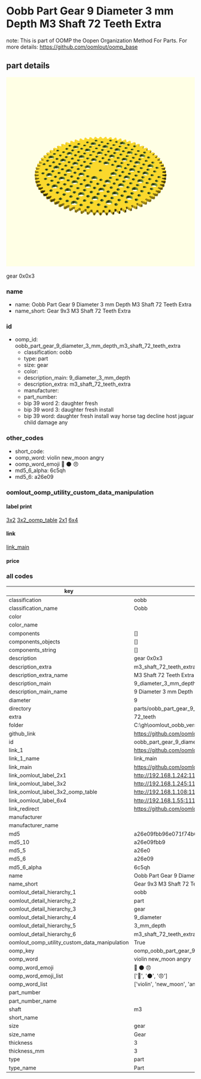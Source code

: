 # Oobb Part Gear 9 Diameter 3 mm Depth M3 Shaft 72 Teeth Extra  

note: This is part of OOMP the Oopen Organization Method For Parts. For more details: https://github.com/oomlout/oomp_base

##  part details
  

[![](3dpr.png)](3dpr.png)

gear 0x0x3



### name
* name: Oobb Part Gear 9 Diameter 3 mm Depth M3 Shaft 72 Teeth Extra
* name_short: Gear 9x3 M3 Shaft 72 Teeth Extra
### id
* oomp_id: oobb_part_gear_9_diameter_3_mm_depth_m3_shaft_72_teeth_extra
  * classification: oobb
  * type: part
  * size: gear
  * color: 
  * description_main: 9_diameter_3_mm_depth
  * description_extra: m3_shaft_72_teeth_extra
  * manufacturer: 
  * part_number: 
  * bip 39 word 2: daughter fresh
  * bip 39 word 3: daughter fresh install
  * bip 39 word: daughter fresh install way horse tag decline host jaguar child damage any

### other_codes
* short_code: 
* oomp_word: violin new_moon angry
* oomp_word_emoji :violin: :new_moon: :angry:
* md5_6_alpha: 6c5qh
* md5_6: a26e09






### oomlout_oomp_utility_custom_data_manipulation
#### label print
[3x2](http://192.168.1.245:1112/?label=oomp%206c5qh)
[3x2_oomp_table](http://192.168.1.108:1112/?label=oomp%206c5qh)
[2x1](http://192.168.1.242:1112/?label=oomp%206c5qh)
[6x4](http://192.168.1.55:1112/?label=oomp%206c5qh)    

#### link

[link_main](https://github.com/oomlout/oomlout_oobb_version_4_generated_parts/tree/main/navigation_oomp/oobb/part/gear/9_diameter_3_mm_depth/m3_shaft_72_teeth_extra/part)                              

#### price







### all codes 
| key | value |  
| --- | --- |  
| classification | oobb |  
| classification_name | Oobb |  
| color |  |  
| color_name |  |  
| components | [] |  
| components_objects | [] |  
| components_string | [] |  
| description | gear 0x0x3 |  
| description_extra | m3_shaft_72_teeth_extra |  
| description_extra_name | M3 Shaft 72 Teeth Extra |  
| description_main | 9_diameter_3_mm_depth |  
| description_main_name | 9 Diameter 3 mm Depth |  
| diameter | 9 |  
| directory | parts/oobb_part_gear_9_diameter_3_mm_depth_m3_shaft_72_teeth_extra |  
| extra | 72_teeth |  
| folder | C:\gh\oomlout_oobb_version_4_generated_parts\parts\oobb_part_gear_9_diameter_3_mm_depth_m3_shaft_72_teeth_extra |  
| github_link | https://github.com/oomlout/oomlout_oomp_part_src/tree/main/parts/oobb_part_gear_9_diameter_3_mm_depth_m3_shaft_72_teeth_extra |  
| id | oobb_part_gear_9_diameter_3_mm_depth_m3_shaft_72_teeth_extra |  
| link_1 | https://github.com/oomlout/oomlout_oobb_version_4_generated_parts/tree/main/navigation_oomp/oobb/part/gear/9_diameter_3_mm_depth/m3_shaft_72_teeth_extra/part |  
| link_1_name | link_main |  
| link_main | https://github.com/oomlout/oomlout_oobb_version_4_generated_parts/tree/main/navigation_oomp/oobb/part/gear/9_diameter_3_mm_depth/m3_shaft_72_teeth_extra/part |  
| link_oomlout_label_2x1 | http://192.168.1.242:1112/?label=oomp%206c5qh |  
| link_oomlout_label_3x2 | http://192.168.1.245:1112/?label=oomp%206c5qh |  
| link_oomlout_label_3x2_oomp_table | http://192.168.1.108:1112/?label=oomp%206c5qh |  
| link_oomlout_label_6x4 | http://192.168.1.55:1112/?label=oomp%206c5qh |  
| link_redirect | https://github.com/oomlout/oomlout_oobb_version_4_generated_parts/tree/main/parts/oobb_gear_09_03_ex_72_teeth_sh_m3 |  
| manufacturer |  |  
| manufacturer_name |  |  
| md5 | a26e09fbb96e071f74b6ef80ead731be |  
| md5_10 | a26e09fbb9 |  
| md5_5 | a26e0 |  
| md5_6 | a26e09 |  
| md5_6_alpha | 6c5qh |  
| name | Oobb Part Gear 9 Diameter 3 mm Depth M3 Shaft 72 Teeth Extra |  
| name_short | Gear 9x3 M3 Shaft 72 Teeth Extra |  
| oomlout_detail_hierarchy_1 | oobb |  
| oomlout_detail_hierarchy_2 | part |  
| oomlout_detail_hierarchy_3 | gear |  
| oomlout_detail_hierarchy_4 | 9_diameter |  
| oomlout_detail_hierarchy_5 | 3_mm_depth |  
| oomlout_detail_hierarchy_6 | m3_shaft_72_teeth_extra |  
| oomlout_oomp_utility_custom_data_manipulation | True |  
| oomp_key | oomp_oobb_part_gear_9_diameter_3_mm_depth_m3_shaft_72_teeth_extra |  
| oomp_word | violin new_moon angry |  
| oomp_word_emoji | :violin: :new_moon: :angry: |  
| oomp_word_emoji_list | [':violin:', ':new_moon:', ':angry:'] |  
| oomp_word_list | ['violin', 'new_moon', 'angry'] |  
| part_number |  |  
| part_number_name |  |  
| shaft | m3 |  
| short_name |  |  
| size | gear |  
| size_name | Gear |  
| thickness | 3 |  
| thickness_mm | 3 |  
| type | part |  
| type_name | Part |  
